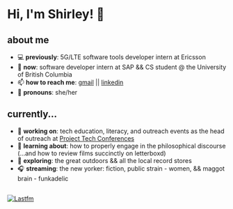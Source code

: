 # Hi, I'm Shirley! 👋 

## about me
- 💻 **previously**: 5G/LTE software tools developer intern at Ericsson
- 🤖 **now**: software developer intern at SAP && CS student @ the University of British Columbia
- 📫 **how to reach me**: [gmail](mailto:shirleyyzyang@gmail.com) || [linkedin](https://www.linkedin.com/in/shirleyyzyang/)
- 🤗 **pronouns**: she/her

## currently...
- 📝 **working on**: tech education, literacy, and outreach events as the head of outreach at [Project Tech Conferences](http://projecttechconferences.com)
- 🌱 **learning about**: how to properly engage in the philosophical discourse (...and how to review films succinctly on letterboxd)
- 🔭 **exploring**: the great outdoors && all the local record stores
- 🎧 **streaming**: the new yorker: fiction, public strain - women, && maggot brain - funkadelic
<!-- 
[![Shirley's GitHub stats](https://github-readme-stats.vercel.app/api?username=shlyyzy&count_private=true)](https://github.com/anuraghazra/github-readme-stats)
[![Top Langs](https://github-readme-stats.vercel.app/api/top-langs/?username=shlyyzy&hide=CSS)](https://github.com/anuraghazra/github-readme-stats) -->
## 
[![Lastfm](https://github-readme-lastfm-stats.netlify.app/.netlify/functions/card?user=shly0077&theme=dimmed&show_scrobbles=true)](https://github-readme-lastfm-stats.netlify.app/.netlify/functions/card)

